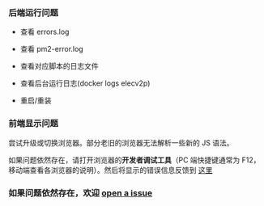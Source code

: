 ### 后端运行问题

- 查看 errors.log
- 查看 pm2-error.log
- 查看对应脚本的日志文件
- 查看后台运行日志(docker logs elecv2p)

- 重启/重装

### 前端显示问题

尝试升级或切换浏览器。部分老旧的浏览器无法解析一些新的 JS 语法。

如果问题依然存在，请打开浏览器的**开发者调试工具**（PC 端快捷键通常为 F12，移动端查看各浏览器的说明）。然后将显示的错误信息反馈到 [这里](https://github.com/elecV2/elecV2P/issues)

### 如果问题依然存在，欢迎 [open a issue](https://github.com/elecV2/elecV2P/issues)